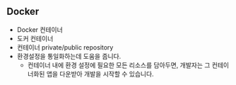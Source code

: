 ## Docker
- Docker 컨테이너
- 도커 컨테이너
- 컨테이너 private/public repository
- 환경설정을 통일화하는데 도움을 줍니다.
  - 컨테이너 내에 환경 설정에 필요한 모든 리소스를 담아두면, 개발자는 그 컨테이너화된 앱을 다운받아 개발을 시작할 수 있습니다.